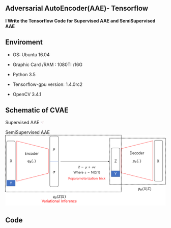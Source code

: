 ## Adversarial AutoEncoder(AAE)- Tensorflow

**I Write the Tensorflow Code for Supervised AAE and SemiSupervised AAE**

## Enviroment
- OS: Ubuntu 16.04

- Graphic Card /RAM : 1080TI /16G

- Python 3.5

- Tensorflow-gpu version:  1.4.0rc2 

- OpenCV 3.4.1

## Schematic of CVAE

Supervised AAE
<img src="Image/Supervised_AAE.png" alt="Drawing" style="width: 10px;"/>

SemiSupervised AAE
![사진1](https://github.com/MINGUKKANG/CVAE/blob/master/images/CVAE.png)

## Code
